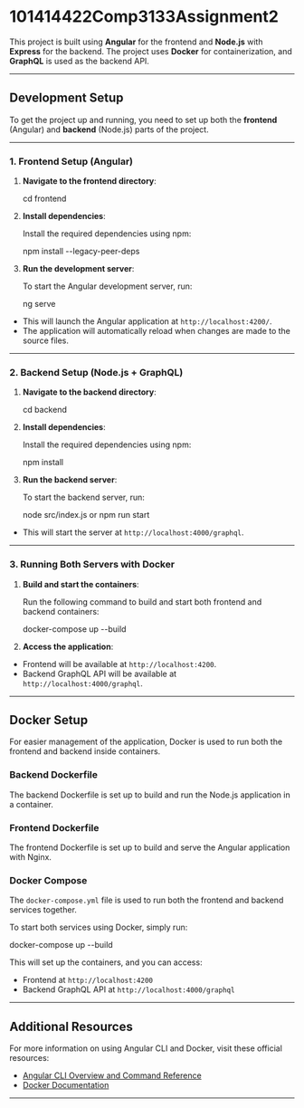 # 101414422Comp3133Assignment2

This project is built using **Angular** for the frontend and **Node.js** with **Express** for the backend. The project uses **Docker** for containerization, and **GraphQL** is used as the backend API.

---

## Development Setup

To get the project up and running, you need to set up both the **frontend** (Angular) and **backend** (Node.js) parts of the project.

---

### 1. Frontend Setup (Angular)

1. **Navigate to the frontend directory**:

    cd frontend


2. **Install dependencies**:

    Install the required dependencies using npm:

    npm install --legacy-peer-deps


3. **Run the development server**:

    To start the Angular development server, run:

    ng serve



- This will launch the Angular application at `http://localhost:4200/`.
- The application will automatically reload when changes are made to the source files.

---

### 2. Backend Setup (Node.js + GraphQL)

1. **Navigate to the backend directory**:

    cd backend


2. **Install dependencies**:

    Install the required dependencies using npm:

    npm install


3. **Run the backend server**:

    To start the backend server, run:

    node src/index.js or   npm run start


- This will start the server at `http://localhost:4000/graphql`.

---

### 3. Running Both Servers with Docker

1. **Build and start the containers**:

    Run the following command to build and start both frontend and backend containers:

    docker-compose up --build

2. **Access the application**:

- Frontend will be available at `http://localhost:4200`.
- Backend GraphQL API will be available at `http://localhost:4000/graphql`.

---

## Docker Setup

For easier management of the application, Docker is used to run both the frontend and backend inside containers.

### Backend Dockerfile

The backend Dockerfile is set up to build and run the Node.js application in a container.

### Frontend Dockerfile

The frontend Dockerfile is set up to build and serve the Angular application with Nginx.

### Docker Compose

The `docker-compose.yml` file is used to run both the frontend and backend services together.

To start both services using Docker, simply run:

docker-compose up --build    

This will set up the containers, and you can access:
- Frontend at `http://localhost:4200`
- Backend GraphQL API at `http://localhost:4000/graphql`

---

## Additional Resources

For more information on using Angular CLI and Docker, visit these official resources:
- [Angular CLI Overview and Command Reference](https://angular.io/cli)
- [Docker Documentation](https://docs.docker.com/)

---
